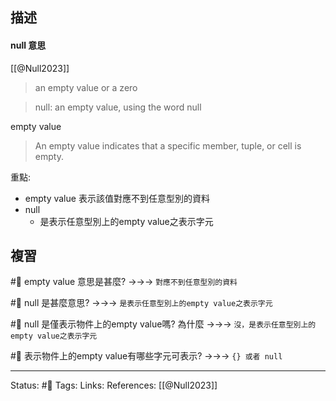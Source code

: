 
## 描述




#### null 意思
[[@Null2023]]
> an empty value or a zero

> null: an empty value, using the word null


empty value 
> An empty value indicates that a specific member, tuple, or cell is empty.


重點:
- empty value 表示該值對應不到任意型別的資料 
- null 
	- 是表示任意型別上的empty value之表示字元
## 複習

#🧠 empty value 意思是甚麼? ->->-> `對應不到任意型別的資料`
<!--SR:!2023-09-09,11,250-->

#🧠 null 是甚麼意思? ->->-> `是表示任意型別上的empty value之表示字元`
<!--SR:!2023-09-06,8,250-->

#🧠 null 是僅表示物件上的empty value嗎? 為什麼 ->->-> `沒，是表示任意型別上的empty value之表示字元`
<!--SR:!2023-09-08,10,250-->

#🧠 表示物件上的empty value有哪些字元可表示? ->->-> `{} 或者 null`
<!--SR:!2023-09-06,6,230-->





---
Status: #🌱 
Tags: 
Links:
References:
[[@Null2023]]